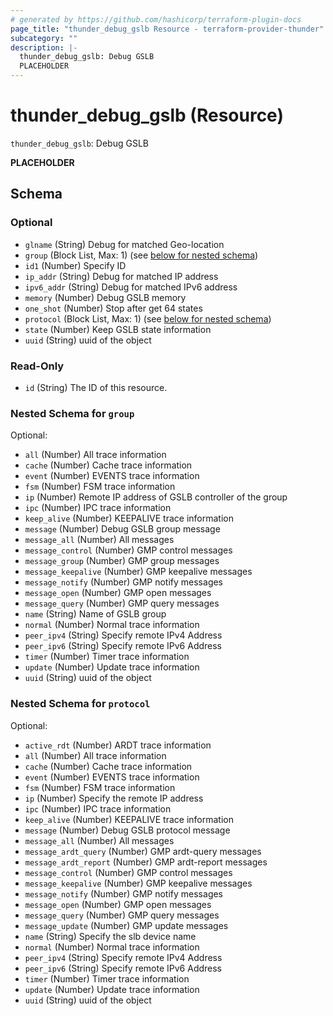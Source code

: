 ```yaml
---
# generated by https://github.com/hashicorp/terraform-plugin-docs
page_title: "thunder_debug_gslb Resource - terraform-provider-thunder"
subcategory: ""
description: |-
  thunder_debug_gslb: Debug GSLB
  PLACEHOLDER
---
```


# thunder_debug_gslb (Resource)

`thunder_debug_gslb`: Debug GSLB

__PLACEHOLDER__



<!-- schema generated by tfplugindocs -->
## Schema

### Optional

- `glname` (String) Debug for matched Geo-location
- `group` (Block List, Max: 1) (see [below for nested schema](#nestedblock--group))
- `id1` (Number) Specify ID
- `ip_addr` (String) Debug for matched IP address
- `ipv6_addr` (String) Debug for matched IPv6 address
- `memory` (Number) Debug GSLB memory
- `one_shot` (Number) Stop after get 64 states
- `protocol` (Block List, Max: 1) (see [below for nested schema](#nestedblock--protocol))
- `state` (Number) Keep GSLB state information
- `uuid` (String) uuid of the object

### Read-Only

- `id` (String) The ID of this resource.

<a id="nestedblock--group"></a>
### Nested Schema for `group`

Optional:

- `all` (Number) All trace information
- `cache` (Number) Cache trace information
- `event` (Number) EVENTS trace information
- `fsm` (Number) FSM trace information
- `ip` (Number) Remote IP address of GSLB controller of the group
- `ipc` (Number) IPC trace information
- `keep_alive` (Number) KEEPALIVE trace information
- `message` (Number) Debug GSLB group message
- `message_all` (Number) All messages
- `message_control` (Number) GMP control messages
- `message_group` (Number) GMP group messages
- `message_keepalive` (Number) GMP keepalive messages
- `message_notify` (Number) GMP notify messages
- `message_open` (Number) GMP open messages
- `message_query` (Number) GMP query messages
- `name` (String) Name of GSLB group
- `normal` (Number) Normal trace information
- `peer_ipv4` (String) Specify remote IPv4 Address
- `peer_ipv6` (String) Specify remote IPv6 Address
- `timer` (Number) Timer trace information
- `update` (Number) Update trace information
- `uuid` (String) uuid of the object


<a id="nestedblock--protocol"></a>
### Nested Schema for `protocol`

Optional:

- `active_rdt` (Number) ARDT trace information
- `all` (Number) All trace information
- `cache` (Number) Cache trace information
- `event` (Number) EVENTS trace information
- `fsm` (Number) FSM trace information
- `ip` (Number) Specify the remote IP address
- `ipc` (Number) IPC trace information
- `keep_alive` (Number) KEEPALIVE trace information
- `message` (Number) Debug GSLB protocol message
- `message_all` (Number) All messages
- `message_ardt_query` (Number) GMP ardt-query messages
- `message_ardt_report` (Number) GMP ardt-report messages
- `message_control` (Number) GMP control messages
- `message_keepalive` (Number) GMP keepalive messages
- `message_notify` (Number) GMP notify messages
- `message_open` (Number) GMP open messages
- `message_query` (Number) GMP query messages
- `message_update` (Number) GMP update messages
- `name` (String) Specify the slb device name
- `normal` (Number) Normal trace information
- `peer_ipv4` (String) Specify remote IPv4 Address
- `peer_ipv6` (String) Specify remote IPv6 Address
- `timer` (Number) Timer trace information
- `update` (Number) Update trace information
- `uuid` (String) uuid of the object


